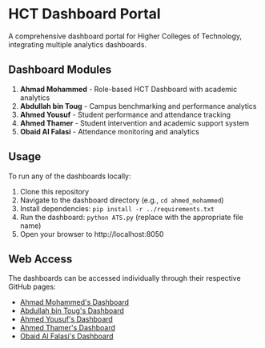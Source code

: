 # HCT Dashboard Portal

A comprehensive dashboard portal for Higher Colleges of Technology, integrating multiple analytics dashboards.

## Dashboard Modules

1. **Ahmad Mohammed** - Role-based HCT Dashboard with academic analytics
2. **Abdullah bin Toug** - Campus benchmarking and performance analytics
3. **Ahmed Yousuf** - Student performance and attendance tracking
4. **Ahmed Thamer** - Student intervention and academic support system
5. **Obaid Al Falasi** - Attendance monitoring and analytics

## Usage

To run any of the dashboards locally:

1. Clone this repository
2. Navigate to the dashboard directory (e.g., `cd ahmed_mohammed`)
3. Install dependencies: `pip install -r ../requirements.txt`
4. Run the dashboard: `python ATS.py` (replace with the appropriate file name)
5. Open your browser to http://localhost:8050

## Web Access

The dashboards can be accessed individually through their respective GitHub pages:
- [Ahmad Mohammed's Dashboard](https://h00423271.github.io/hct-dashboard-portal/ahmed_mohammed)
- [Abdullah bin Toug's Dashboard](https://h00423271.github.io/hct-dashboard-portal/abdullah)
- [Ahmed Yousuf's Dashboard](https://h00423271.github.io/hct-dashboard-portal/ahmed_yousuf)
- [Ahmed Thamer's Dashboard](https://h00423271.github.io/hct-dashboard-portal/ahmed_thamer)
- [Obaid Al Falasi's Dashboard](https://h00423271.github.io/hct-dashboard-portal/obaid_alfalasi)